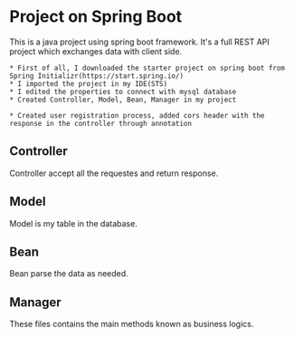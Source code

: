 # Project on Spring Boot #

This is a java project using spring boot framework. It's a full REST API project which exchanges data with client side. 

	* First of all, I downloaded the starter project on spring boot from Spring Initializr(https://start.spring.io/)
	* I imported the project in my IDE(STS)
	* I edited the properties to connect with mysql database
	* Created Controller, Model, Bean, Manager in my project
	
	* Created user registration process, added cors header with the response in the controller through annotation

## Controller ## 
Controller accept all the requestes and return response.

## Model ##
Model is my table in the database.

## Bean ##
Bean parse the data as needed.

## Manager ##
These files contains the main methods known as business logics.